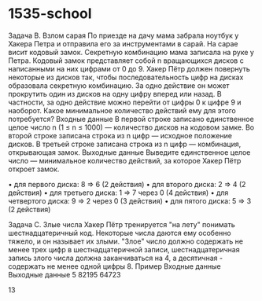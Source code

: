 # 1535-school


Задача В. Взлом сарая
По приезде на дачу мама забрала ноутбук у Хакера Петра и отправила его за инструментами
в сарай. На сарае висит кодовый замок. Секретную комбинацию мама записала на руке у
Петра.
Кодовый замок представляет собой n вращающихся дисков с написанными на них цифрами
от 0 до 9.
Хакер Пётр должен повернуть некоторые из дисков так, чтобы последовательность цифр на
дисках образовала секретную комбинацию. За одно действие он может прокрутить один из
дисков на одну цифру вперед или назад. В частности, за одно действие можно перейти от
цифры 0 к цифре 9 и наоборот.
Какое минимальное количество действий ему для этого потребуется?
Входные данные
В первой строке записано единственное целое число n (1 ≤ n ≤ 1000) — количество дисков
на кодовом замке.
Во второй строке записана строка из n цифр — исходное положение дисков.
В третьей строке записана строка из n цифр — комбинация, открывающая замок.
Выходные данные
Выведите единственное целое число — минимальное количество действий, за которое
Хакер Пётр откроет замок.

• для первого диска: 8 => 6 (2 действия)
• для второго диска: 2 => 4 (2 действия)
• для третьего диска: 1 => 7 через 0 (4 действия)
• для четвертого диска: 9 => 2 через 0 (3 действия)
• для пятого диска: 5 => 3 (2 действия)

Задача С. Злые числа
Хакер Пётр тренируется "на лету" понимать шестнадцатеричный код. Некоторые числа
даются ему особенно тяжело, и он называет их злыми.
"Злое" число должно содержать не менее трех цифр в
шестнадцатеричной записи, шестнадцатеричная запись злого числа должна заканчиваться
на 4, а десятичная - содержать не менее одной цифры 8.
Пример
Входные данные Выходные данные
5
82195
64723

13
